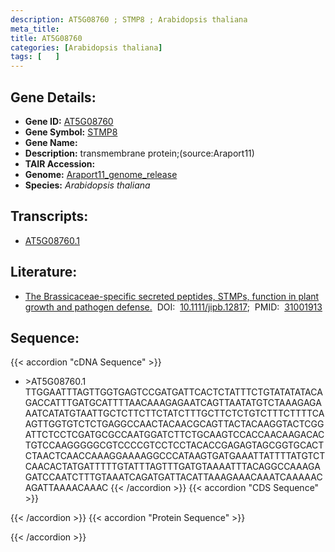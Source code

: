 ```yaml
---
description: AT5G08760 ; STMP8 ; Arabidopsis thaliana
meta_title:
title: AT5G08760
categories: [Arabidopsis thaliana]
tags: [   ]
---
```


## Gene Details:
- **Gene ID:** [AT5G08760](https://www.arabidopsis.org/locus?name=AT5G08760)
- **Gene Symbol:** <u>STMP8</u>
- **Gene Name:** 
- **Description:**   transmembrane protein;(source:Araport11)
- **TAIR Accession:** 
- **Genome:** [Araport11_genome_release](https://www.arabidopsis.org/download/list?dir=Genes%2FAraport11_genome_release)
- **Species:** *Arabidopsis thaliana*

## Transcripts:
   -  [AT5G08760.1](https://www.arabidopsis.org/gene?name=AT5G08760.1)
## Literature:
   - [The Brassicaceae-specific secreted peptides, STMPs, function in plant growth and  pathogen defense.](https://www.doi.org/10.1111/jipb.12817)&nbsp;&nbsp;DOI:&nbsp;&nbsp;[10.1111/jipb.12817](https://www.doi.org/10.1111/jipb.12817);&nbsp;&nbsp;PMID:&nbsp;&nbsp;[31001913](https://pubmed.ncbi.nlm.nih.gov/31001913/)
## Sequence:
{{< accordion "cDNA Sequence" >}}
- \>AT5G08760.1
TTGGAATTTAGTTGGTGAGTCCGATGATTCACTCTATTTCTGTATATATACAGACCATTTGATGCATTTTAACAAAGAGAATCAGTTAATATGTCTAAAGAGAAATCATATGTAATTGCTCTTCTTCTATCTTTGCTTCTCTGTCTTTCTTTTCAAGTTGGTGTCTCTGAGGCCAACTACAACGCAGTTACTACAAGGTACTCGGATTCTCCTCGATGCGCCAATGGATCTTCTGCAAGTCCACCAACAAGACACTGTCCAAGGGGGCGTCCCCGTCCTCCTACACCGAGAGTAGCGGTGCACTCTAACTCAACCAAAGGAAAAGGCCCATAAGTGATGAAATTATTTTATGTCTCAACACTATGATTTTTGTATTTAGTTTGATGTAAAATTTACAGGCCAAAGAGATCCAATCTTTGTAAATCAGATGATTACATTAAAGAAACAAATCAAAAACAGATTAAAACAAAC
{{< /accordion >}}
{{< accordion "CDS Sequence" >}}

{{< /accordion >}}
{{< accordion "Protein Sequence" >}}

{{< /accordion >}}
